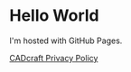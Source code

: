 
<html>
<head><title>Chris Haas</title></head>
<body>
	<h1>Hello World</h1>
<p>I'm hosted with GitHub Pages.</p>

<a href="CADcraftPrivacy.html">CADcraft Privacy Policy</a>

</body>
</html>
